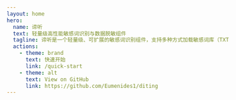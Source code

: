 ```yaml
---
layout: home
hero:
  name: 谛听
  text: 轻量级高性能敏感词识别与数据脱敏组件
  tagline: 谛听是一个轻量级、可扩展的敏感词识别组件，支持多种方式加载敏感词库（TXT 文件、JSON 文件、MySQL 数据库、Redis），并提供基于 AC 自动机的高效敏感词匹配功能。
  actions:
    - theme: brand
      text: 快速开始
      link: /quick-start
    - theme: alt
      text: View on GitHub
      link: https://github.com/Eumenides1/diting
---
```



